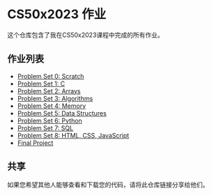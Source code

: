 # CS50x2023 作业

这个仓库包含了我在CS50x2023课程中完成的所有作业。

## 作业列表

- [Problem Set 0: Scratch](https://github.com/username/cs50x2023/tree/main/pset0)
- [Problem Set 1: C](https://github.com/username/cs50x2023/tree/main/pset1)
- [Problem Set 2: Arrays](https://github.com/username/cs50x2023/tree/main/pset2)
- [Problem Set 3: Algorithms](https://github.com/username/cs50x2023/tree/main/pset3)
- [Problem Set 4: Memory](https://github.com/username/cs50x2023/tree/main/pset4)
- [Problem Set 5: Data Structures](https://github.com/username/cs50x2023/tree/main/pset5)
- [Problem Set 6: Python](https://github.com/username/cs50x2023/tree/main/pset6)
- [Problem Set 7: SQL](https://github.com/username/cs50x2023/tree/main/pset7)
- [Problem Set 8: HTML, CSS, JavaScript](https://github.com/username/cs50x2023/tree/main/pset8)
- [Final Project](https://github.com/username/cs50x2023/tree/main/final_project)

## 共享

如果您希望其他人能够查看和下载您的代码，请将此仓库链接分享给他们。
